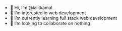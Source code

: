 - 👋 Hi, I’m @lalitkamal
- 👀 I’m interested in web development
- 🌱 I’m currently learning full stack web development
- 💞️ I’m looking to collaborate on nothing
<!---
lalitkamal/lalitkamal is a ✨ special ✨ repository because its `README.md` (this file) appears on your GitHub profile.
You can click the Preview link to take a look at your changes.
--->

